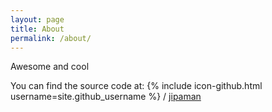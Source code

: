 ```yaml
---
layout: page
title: About
permalink: /about/
---
```


Awesome and cool 

You can find the source code at:
{% include icon-github.html username=site.github_username %} /
[jipaman](https://github.com/jipaman/jipaman.github.io)
